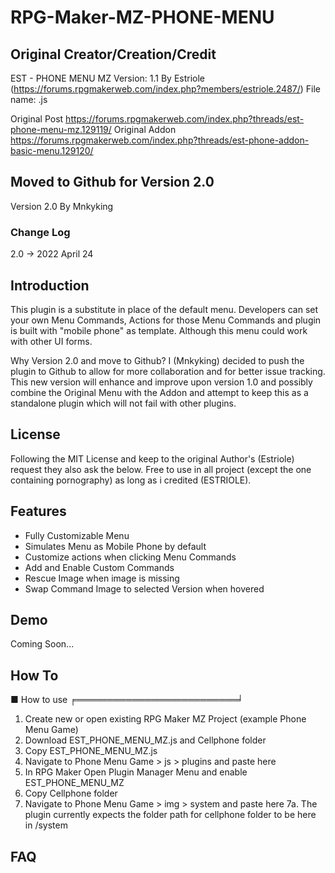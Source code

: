 # RPG-Maker-MZ-PHONE-MENU
## Original Creator/Creation/Credit
EST - PHONE MENU MZ
Version: 1.1
By Estriole (https://forums.rpgmakerweb.com/index.php?members/estriole.2487/)
File name: .js

Original Post
https://forums.rpgmakerweb.com/index.php?threads/est-phone-menu-mz.129119/
Original Addon
https://forums.rpgmakerweb.com/index.php?threads/est-phone-addon-basic-menu.129120/

## Moved to Github for Version 2.0
Version 2.0
By Mnkyking

### Change Log
2.0 -> 2022 April 24


## Introduction
This plugin is a substitute in place of the default menu. Developers can set your own Menu Commands, Actions for those Menu Commands and plugin is built with "mobile phone" as template. Although this menu could work with other UI forms.

Why Version 2.0 and move to Github?
I (Mnkyking) decided to push the plugin to Github to allow for more collaboration and for better issue tracking. This new version will enhance and improve upon version 1.0 and possibly combine the Original Menu with the Addon and attempt to keep this as a standalone plugin which will not fail with other plugins.

## License
Following the MIT License and keep to the original Author's (Estriole) request they also ask the below.
Free to use in all project (except the one containing pornography) as long as i credited (ESTRIOLE).

## Features
- Fully Customizable Menu
- Simulates Menu as Mobile Phone by default
- Customize actions when clicking Menu Commands
- Add and Enable Custom Commands
- Rescue Image when image is missing
- Swap Command Image to selected Version when hovered

## Demo
Coming Soon...

## How To
■ How to use ╒══════════════════════════╛
1. Create new or open existing RPG Maker MZ Project (example Phone Menu Game)
2. Download EST_PHONE_MENU_MZ.js and Cellphone folder
3. Copy EST_PHONE_MENU_MZ.js
4. Navigate to Phone Menu Game > js > plugins and paste here
5. In RPG Maker Open Plugin Manager Menu and enable EST_PHONE_MENU_MZ
6. Copy Cellphone folder
7. Navigate to Phone Menu Game > img > system and paste here
7a. The plugin currently expects the folder path for cellphone folder to be here in /system

## FAQ